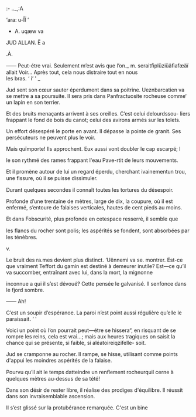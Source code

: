 :- .._,:A

‘ara:  u-ÎÏ ’

- A. uqæw va

   

JUD ALLAN. Ë a 

    

 

.À.

—— Peut-étre vrai. Seulement m’est avis que l’on._ m. seraitﬁplüziüâﬁafæäï
allait Voir... Après tout, cela nous distraire tout en nous   
les bras. ‘ i’ ' _

Jud sent son cœur sauter éperdument dans sa poitrine. Ueznbarcatien va
se mettre a sa poursuite. Il sera pris dans Panfractuosite rocheuse comme‘
un lapin en son terrier.

Et des bruits menaçants arrivent à ses oreilles. C’est celui delourdssou-
liers frappant le fond de bois du canot; celui des avirons armés sur les tolets.

Un effort désespéré le porte en avant. Il dépasse la pointe de granit. Ses
persécuteurs ne peuvent plus le voir.

 

Mais quïmporte! Ils approchent. Eux aussi vont doubler le cap escarpé; l

le son rythmé des rames frappant l'eau Pave-rtit de leurs mouvements.

Et il promène autour de lui un regard éperdu, cherchant ivainementun
trou, une ﬁssure, où il se puisse dissimuler.

Durant quelques secondes il connaît toutes les tortures du désespoir.

Profonde d’une trentaine de mètres, large de dix, la coupure, où il est
enfermé, s’entoure de falaises verticales, hautes de cent pieds au moins.

Et dans Fobscurité, plus profonde en cetespace resserré, il semble que

les ﬂancs du rocher sont polis; les aspérités se fondent, sont absorbées par
les ténèbres.

v.

Le bruit des ra.mes devient plus distinct. ‘Uënnemi va se. montrer.
Est-ce que vraiment Teffort du gamin est destiné à demeurer inutile?
Est—ce qu’il va succomber, entraînant avec lui, dans la mort, la mignonne

inconnue a qui il s’est dévoué? Cette pensée le galvanisé. Il senfonce dans
le fjord sombre.

—— Ah!

C’est un soupir d’espéranoe. La paroi n’est point aussi régulière qu’elle
le paraissait. ‘ '

Voici un point où l’on pourrait peut—étre se hissera“, en risquant de se
rompre les reins, cela est vrai...; mais aux heures tragiques on saisit la
chance qui se présente, si faible, si aléatoireiqzifelle- soit.

Jud se cramponne au rocher. Il rampe, se hisse, utilisant comme points
d'appui les moindres aspérités de la falaise.

Pourvu qu’il ait le temps datteindre un renﬂement rocheurquil 
cerne à quelques mètres au-dessus de sa tété!

Dans son désir de rester libre, il réalise des prodiges d'équilibre. Il réussit
dans son invraisemblable ascension.

Il s’est glissé sur la protubérance remarquée. C'est un bine 

    



 

